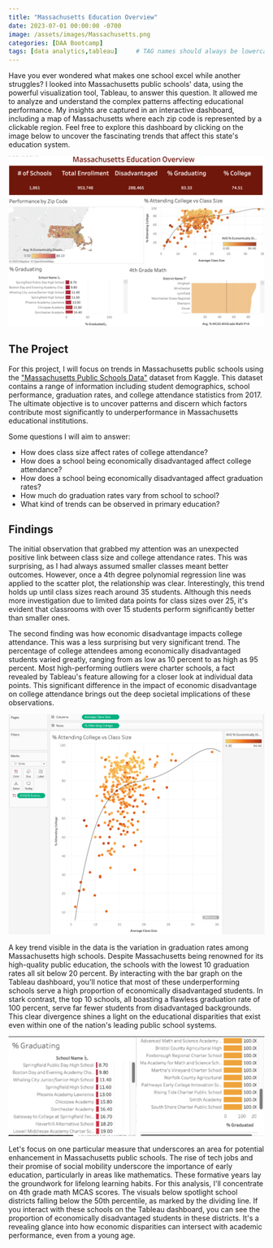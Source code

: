 ```yaml
---
title: "Massachusetts Education Overview"
date: 2023-07-01 00:00:00 -0700
image: /assets/images/Massachusetts.png
categories: [DAA Bootcamp]
tags: [data analytics,tableau]     # TAG names should always be lowercase
---
```


Have you ever wondered what makes one school excel while another struggles? I looked into Massachusetts public schools' data, using the powerful visualization tool, Tableau, to answer this question. It allowed me to analyze and understand the complex patterns affecting educational performance. My insights are captured in an interactive dashboard, including a map of Massachusetts where each zip code is represented by a clickable region. Feel free to explore this dashboard by clicking on the image below to uncover the fascinating trends that affect this state's education system.


[![by origin](/assets/images/MassDashboard.png)](https://public.tableau.com/app/profile/reid.glaze/viz/Massachusetts_16880559956770/Dashboard?publish=yes)

## The Project

For this project, I will focus on trends in Massachusetts public schools using the ["Massachusetts Public Schools Data"](https://www.kaggle.com/datasets/ndalziel/massachusetts-public-schools-data) dataset from Kaggle. This dataset contains a range of information including student demographics, school performance, graduation rates, and college attendance statistics from 2017. The ultimate objective is to uncover patterns and discern which factors contribute most significantly to underperformance in Massachusetts educational institutions.

Some questions I will aim to answer:
* How does class size affect rates of college attendance?
* How does a school being economically disadvantaged affect college attendance?
* How does a school being economically disadvantaged affect graduation rates?
* How much do graduation rates vary from school to school?
* What kind of trends can be observed in primary education?

## Findings

The initial observation that grabbed my attention was an unexpected positive link between class size and college attendance rates. This was surprising, as I had always assumed smaller classes meant better outcomes. However, once a 4th degree polynomial regression line was applied to the scatter plot, the relationship was clear. Interestingly, this trend holds up until class sizes reach around 35 students. Although this needs more investigation due to limited data points for class sizes over 25, it's evident that classrooms with over 15 students perform significantly better than smaller ones.

The second finding was how economic disadvantage impacts college attendance. This was a less surprising but very significant trend. The percentage of college attendees among economically disadvantaged students varied greatly, ranging from as low as 10 percent to as high as 95 percent. Most high-performing outliers were charter schools, a fact revealed by Tableau's feature allowing for a closer look at individual data points. This significant difference in the impact of economic disadvantage on college attendance brings out the deep societal implications of these observations.

![by origin](/assets/images/ClassSize.png)

A key trend visible in the data is the variation in graduation rates among Massachusetts high schools. Despite Massachusetts being renowned for its high-quality public education, the schools with the lowest 10 graduation rates all sit below 20 percent. By interacting with the bar graph on the Tableau dashboard, you'll notice that most of these underperforming schools serve a high proportion of economically disadvantaged students. In stark contrast, the top 10 schools, all boasting a flawless graduation rate of 100 percent, serve far fewer students from disadvantaged backgrounds. This clear divergence shines a light on the educational disparities that exist even within one of the nation's leading public school systems.

![by origin](/assets/images/BottomTop.png)

Let's focus on one particular measure that underscores an area for potential enhancement in Massachusetts public schools. The rise of tech jobs and their promise of social mobility underscore the importance of early education, particularly in areas like mathematics. These formative years lay the groundwork for lifelong learning habits. For this analysis, I'll concentrate on 4th grade math MCAS scores. The visuals below spotlight school districts falling below the 50th percentile, as marked by the dividing line. If you interact with these schools on the Tableau dashboard, you can see the proportion of economically disadvantaged students in these districts. It's a revealing glance into how economic disparities can intersect with academic performance, even from a young age.
